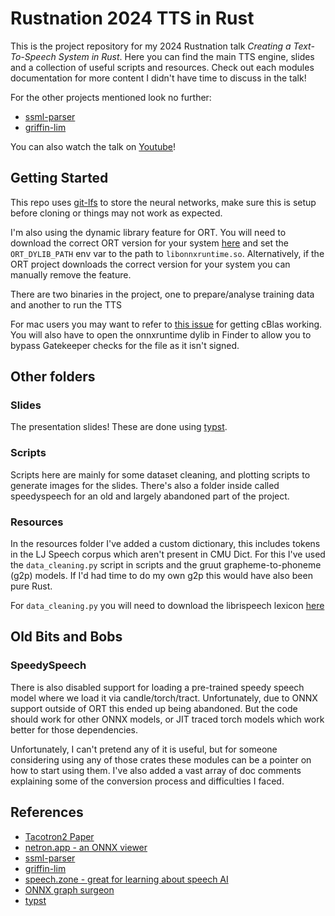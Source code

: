 # Rustnation 2024 TTS in Rust

This is the project repository for my 2024 Rustnation talk _Creating a
Text-To-Speech System in Rust_. Here you can find the main TTS engine, slides
and a collection of useful scripts and resources. Check out each modules
documentation for more content I didn't have time to discuss in the talk!

For the other projects mentioned look no further:

* [ssml-parser](https://github.com/emotechlab/ssml-parser)
* [griffin-lim](https://github.com/emotechlab/griffin-lim)

You can also watch the talk on [Youtube](https://www.youtube.com/watch?v=HiqId_9pysM)!

## Getting Started

This repo uses [git-lfs](https://git-lfs.com/) to store the neural networks,
make sure this is setup before
cloning or things may not work as expected.

I'm also using the dynamic library feature for ORT. You will need to download
the correct ORT version for your system
[here](https://github.com/microsoft/onnxruntime/releases/tag/v1.17.0) 
and set the `ORT_DYLIB_PATH` env var to the path to `libonnxruntime.so`.
Alternatively, if the ORT project downloads the correct version for your system
you can manually remove the feature.

There are two binaries in the project, one to prepare/analyse training data and
another to run the TTS

For mac users you may want to refer to [this issue](https://github.com/rust-ndarray/ndarray/issues/1197) 
for getting cBlas working. You will also have to open the onnxruntime dylib
in Finder to allow you to bypass Gatekeeper checks for the file as it isn't 
signed.

## Other folders

### Slides

The presentation slides! These are done using [typst](https://typst.app/).

### Scripts

Scripts here are mainly for some dataset cleaning, and plotting scripts to
generate images for the slides. There's also a folder inside called
speedyspeech for an old and largely abandoned part of the project.

### Resources

In the resources folder I've added a custom dictionary, this includes
tokens in the LJ Speech corpus which aren't present in CMU Dict. For this I've
used the `data_cleaning.py` script in scripts and the gruut grapheme-to-phoneme
(g2p) models. If I'd had time to do my own g2p this would have also been pure
Rust.

For `data_cleaning.py` you will need to download the librispeech lexicon
[here](https://openslr.trmal.net/resources/11/librispeech-lexicon.txt)


## Old Bits and Bobs

### SpeedySpeech

There is also disabled support for loading a pre-trained speedy speech model
where we load it via candle/torch/tract. Unfortunately, due to ONNX support
outside of ORT this ended up being abandoned. But the code should work for other
ONNX models, or JIT traced torch models which work better for those
dependencies. 

Unfortunately, I can't pretend any of it is useful, but for someone considering
using any of those crates these modules can be a pointer on how to start using
them. I've also added a vast array of doc comments explaining some of the
conversion process and difficulties I faced.

## References

* [Tacotron2 Paper](https://arxiv.org/abs/1712.05884)
* [netron.app - an ONNX viewer](https://netron.app/)
* [ssml-parser](https://github.com/emotechlab/ssml-parser)
* [griffin-lim](https://github.com/emotechlab/griffin-lim)
* [speech.zone - great for learning about speech AI](https://speech.zone/)
* [ONNX graph surgeon](https://github.com/NVIDIA/TensorRT/tree/master/tools/onnx-graphsurgeon)
* [typst](https://typst.app/)
